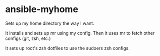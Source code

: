 # ansible-myhome
Sets up my home directory the way I want. 

It installs and sets up mr using my config. Then it uses mr to fetch other configs (git, zsh, etc.)

It sets up root's zsh dotfiles to use the sudoers zsh configs.

